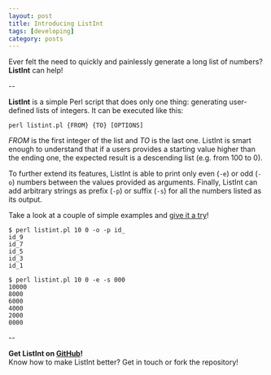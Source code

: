 ```yaml
---
layout: post
title: Introducing ListInt
tags: [developing]
category: posts
---
```


Ever felt the need to quickly and painlessly generate a long list of numbers? **ListInt** can help!

--

**ListInt** is a simple Perl script that does only one thing: generating user-defined lists of integers. It can be executed like this:

	perl listint.pl {FROM} {TO} [OPTIONS]

*FROM* is the first integer of the list and *TO* is the last one. ListInt is smart enough to understand that if a users provides a starting value higher than the ending one, the expected result is a descending list (e.g. from 100 to 0).

To further extend its features, ListInt is able to print only even (`-e`) or odd (`-o`) numbers between the values provided as arguments. Finally, ListInt can add arbitrary strings as prefix (`-p`) or suffix (`-s`) for all the numbers listed as its output.

Take a look at a couple of simple examples and [give it a try][listint]!

	$ perl listint.pl 10 0 -o -p id_
	id_9
	id_7
	id_5
	id_3
	id_1

	$ perl listint.pl 10 0 -e -s 000
	10000
	8000
	6000
	4000
	2000
	0000


--

**Get ListInt on [GitHub][listint]!**  
Know how to make ListInt better? Get in touch or fork the repository!


[listint]: https://github.com/gcattani/listint
